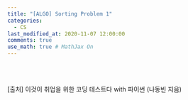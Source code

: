 ```yaml
---
title: "[ALGO] Sorting Problem 1"
categories: 
  - CS
last_modified_at: 2020-11-07 12:00:00
comments: true
use_math: true # MathJax On
---
```

















<br><br>

[출처] 이것이 취업을 위한 코딩 테스트다 with 파이썬 (나동빈 지음)

